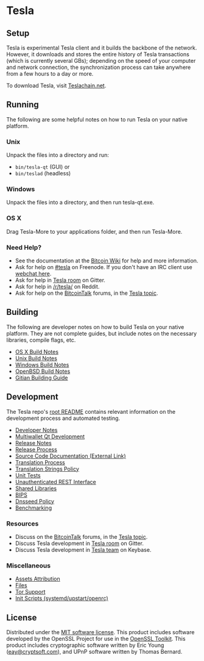 Tesla
=============

Setup
---------------------
Tesla is experimental Tesla client and it builds the backbone of the network. However, it downloads and stores the entire history of Tesla transactions (which is currently several GBs); depending on the speed of your computer and network connection, the synchronization process can take anywhere from a few hours to a day or more.

To download Tesla, visit [Teslachain.net](https://teslachain.net).

Running
---------------------
The following are some helpful notes on how to run Tesla on your native platform.

### Unix

Unpack the files into a directory and run:

- `bin/tesla-qt` (GUI) or
- `bin/teslad` (headless)

### Windows

Unpack the files into a directory, and then run tesla-qt.exe.

### OS X

Drag Tesla-More to your applications folder, and then run Tesla-More.

### Need Help?

* See the documentation at the [Bitcoin Wiki](https://en.bitcoin.it/wiki/Main_Page)
for help and more information.
* Ask for help on [#tesla](http://webchat.freenode.net?channels=tesla) on Freenode. If you don't have an IRC client use [webchat here](http://webchat.freenode.net?channels=tesla).
* Ask for help in [Tesla room](https://gitter.im/Tesla_Hub) on Gitter.
* Ask for help in [/r/tesla/](https://nm.reddit.com/r/tesla/) on Reddit.
* Ask for help on the [BitcoinTalk](https://bitcointalk.org/) forums, in the [Tesla topic](https://bitcointalk.org/index.php?topic=3017838.new#new).

Building
---------------------
The following are developer notes on how to build Tesla on your native platform. They are not complete guides, but include notes on the necessary libraries, compile flags, etc.

- [OS X Build Notes](build-osx.md)
- [Unix Build Notes](build-unix.md)
- [Windows Build Notes](build-windows.md)
- [OpenBSD Build Notes](build-openbsd.md)
- [Gitian Building Guide](gitian-building.md)

Development
---------------------
The Tesla repo's [root README](/README.md) contains relevant information on the development process and automated testing.

- [Developer Notes](developer-notes.md)
- [Multiwallet Qt Development](multiwallet-qt.md)
- [Release Notes](release-notes.md)
- [Release Process](release-process.md)
- [Source Code Documentation (External Link)](https://dev.visucore.com/bitcoin/doxygen/)
- [Translation Process](translation_process.md)
- [Translation Strings Policy](translation_strings_policy.md)
- [Unit Tests](unit-tests.md)
- [Unauthenticated REST Interface](REST-interface.md)
- [Shared Libraries](shared-libraries.md)
- [BIPS](bips.md)
- [Dnsseed Policy](dnsseed-policy.md)
- [Benchmarking](benchmarking.md)

### Resources
* Discuss on the [BitcoinTalk](https://bitcointalk.org/) forums, in the [Tesla topic](https://bitcointalk.org/index.php?topic=3017838.new#new).
* Discuss Tesla development in [Tesla room](https://gitter.im/Tesla_Hub) on Gitter.
* Discuss Tesla development in [Tesla team](https://keybase.io/team/tesla) on Keybase.

### Miscellaneous
- [Assets Attribution](assets-attribution.md)
- [Files](files.md)
- [Tor Support](tor.md)
- [Init Scripts (systemd/upstart/openrc)](init.md)

License
---------------------
Distributed under the [MIT software license](http://www.opensource.org/licenses/mit-license.php).
This product includes software developed by the OpenSSL Project for use in the [OpenSSL Toolkit](https://www.openssl.org/). This product includes
cryptographic software written by Eric Young ([eay@cryptsoft.com](mailto:eay@cryptsoft.com)), and UPnP software written by Thomas Bernard.
